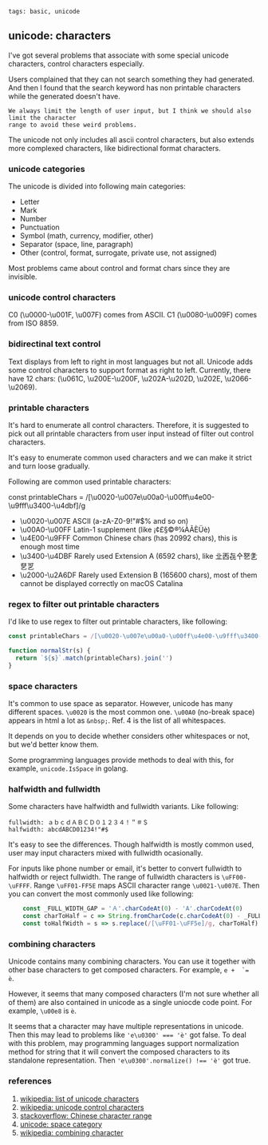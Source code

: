 ```metadata
tags: basic, unicode
```

## unicode: characters

I've got several problems that associate with some special unicode characters, control
 characters especially.

Users complained that they can not search something they had generated. And then I found
 that the search keyword has non printable characters while the generated doesn't have.

    We always limit the length of user input, but I think we should also limit the character
    range to avoid these weird problems.

The unicode not only includes all ascii control characters, but also extends more
 complexed characters, like bidirectional format characters.

### unicode categories
The unicode is divided into following main categories:

- Letter
- Mark
- Number
- Punctuation
- Symbol (math, currency, modifier, other)
- Separator (space, line, paragraph)
- Other (control, format, surrogate, private use, not assigned)

Most problems came about control and format chars since they are invisible.

### unicode control characters
C0 (\u0000-\u001F, \u007F) comes from ASCII. C1 (\u0080-\u009F) comes from ISO 8859.

### bidirectinal text control
Text displays from left to right in most languages but not all. Unicode adds some control
 characters to support format as right to left. Currently, there have 12 chars: (\u061C,
 \u200E-\u200F, \u202A-\u202D, \u202E, \u2066-\u2069).

### printable characters
It's hard to enumerate all control characters. Therefore, it is suggested to pick out
 all printable characters from user input instead of filter out control characters.

It's easy to enumerate common used characters and we can make it strict and turn loose
 gradually.

Following are common used printable characters:

const printableChars = /[\u0020-\u007e\u00a0-\u00ff\u4e00-\u9fff\u3400-\u4dbf]/g
- \u0020-\u007E          ASCII (a-zA-Z0-9!"#$% and so on)
- \u00A0-\u00FF          Latin-1 supplement (like ¡¢£§©®¼ÀÃÈÜè)
- \u4E00-\u9FFF          Common Chinese chars (has 20992 chars), this is enough most time
- \u3400-\u4DBF          Rarely used Extension A (6592 chars), like 㐀㐁㐂㐃㐐㐑㐒㐓
- \u2000-\u2A6DF         Rarely used Extension B (165600 chars), most of them cannot be displayed correctly on macOS Catalina

### regex to filter out printable characters
I'd like to use regex to filter out printable characters, like following:

```js
const printableChars = /[\u0020-\u007e\u00a0-\u00ff\u4e00-\u9fff\u3400-\u4dbf]/g  // LATIN and Chinese

function normalStr(s) {
  return `${s}`.match(printableChars).join('')
}
```

### space characters
It's common to use space as separator. However, unicode has many different spaces. `\u0020`
 is the most common one. `\u00A0` (no-break space) appears in html a lot as `&nbsp;`. Ref. 4
 is the list of all whitespaces.

It depends on you to decide whether considers other whitespaces or not, but we'd better know
 them.

Some programming languages provide methods to deal with this, for example, `unicode.IsSpace`
 in golang.

### halfwidth and fullwidth
Some characters have halfwidth and fullwidth variants. Like following:

    fullwidth: ａｂｃｄＡＢＣＤ０１２３４！＂＃＄
    halfwidth: abcdABCD01234!"#$

It's easy to see the differences. Though halfwidth is mostly common used, user may input
 characters mixed with fullwidth ocasionally.

For inputs like phone number or email, it's better to convert fullwidth to halfwidth or
 reject fullwidth. The range of fullwidth characters is `\uFF00-\uFFFF`. Range `\uFF01-FF5E`
 maps ASCII character range `\u0021-\u007E`. Then you can convert the most commonly used
 like following:

```js
    const _FULL_WIDTH_GAP = 'Ａ'.charCodeAt(0) - 'A'.charCodeAt(0)
    const charToHalf = c => String.fromCharCode(c.charCodeAt(0) - _FULL_WIDTH_GAP)
    const toHalfWidth = s => s.replace(/[\uFF01-\uFF5e]/g, charToHalf)
```

### combining characters
Unicode contains many combining characters. You can use it together with other base characters
 to get composed characters. For example, `e +  ̀ =  è`.

However, it seems that many composed characters (I'm not sure whether all of them) are also
 contained in unicode as a single uniocde code point. For example, `\u00e8` is `è`.

It seems that a character may have multiple representations in unicode. Then this may lead to
 problems like `'e\u0300' === 'è'` got false. To deal with this problem, may programming languages
 support normalization method for string that it will convert the composed characters to its
 standalone representation. Then `'e\u0300'.normalize() !== 'è'` got true.

### references
1. [wikipedia: list of unicode characters](https://en.wikipedia.org/wiki/List_of_Unicode_characters)
2. [wikipedia: unicode control characters](https://en.wikipedia.org/wiki/Unicode_control_characters)
3. [stackoverflow: Chinese character range](https://stackoverflow.com/questions/1366068/whats-the-complete-range-for-chinese-characters-in-unicode)
4. [unicode: space category](https://www.fileformat.info/info/unicode/category/Zs/list.htm)
5. [wikipedia: combining character](https://en.wikipedia.org/wiki/Combining_character)
